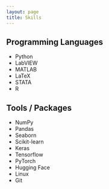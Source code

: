 ```yaml
---
layout: page
title: Skills
---
```


## Programming Languages
- Python
- LabVIEW
- MATLAB
- LaTeX
- STATA
- R

## Tools / Packages
- NumPy
- Pandas 
- Seaborn
- Scikit-learn
- Keras
- Tensorflow
- PyTorch
- Hugging Face
- Linux
- Git
  